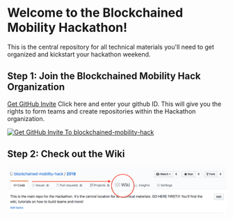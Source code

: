 # Welcome to the Blockchained Mobility Hackathon! 

This is the central repository for all technical materials you'll need to get organized and kickstart your hackathon weekend.

## Step 1: Join the Blockchained Mobility Hack Organization

[Get GitHub Invite](http://bit.ly/BMH-github-invite "Click here and enter your github ID") 
Click here and enter your github ID. This will give you the rights to form teams and create repositories within the Hackathon organization.

[![Get GitHub Invite To
blockchained-mobility-hack](Get-Invite.png)](http://bit.ly/BMH-github-invite)

## Step 2: Check out the Wiki

![Navigate to Wiki](Navigate_to_Wiki.png)
